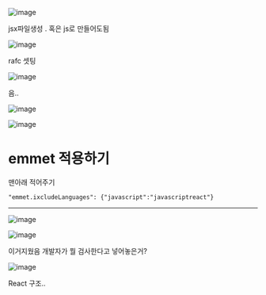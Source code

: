 
![image](https://github.com/Sary556/react/assets/141836031/03fa94b6-06f9-4aa5-b793-888ea28ea3f3)

jsx파일생성 . 혹은 js로 만들어도됨

![image](https://github.com/Sary556/react/assets/141836031/1080cfd5-4ef6-4dc3-81c6-b55f0fdbadd5)

rafc 셋팅




![image](https://github.com/Sary556/react/assets/141836031/d360d96c-d69c-4072-85b4-e1bfa9a76559)

음..




![image](https://github.com/Sary556/react/assets/141836031/876da983-c349-4402-9676-e951381b8be5)


![image](https://github.com/Sary556/react/assets/141836031/a787eb2f-6ef1-4788-bb21-efbba4698400)


# emmet 적용하기
  맨아래 적어주기
  ```
  "emmet.ixcludeLanguages": {"javascript":"javascriptreact"}
  ```







---------------------

![image](https://github.com/Sary556/react/assets/141836031/ae134451-c492-4d6a-84f2-9eff3f59321a)

![image](https://github.com/Sary556/react/assets/141836031/06a0e682-a519-441f-9440-24cf49abbd0c)

이거지웠음 개발자가 뭘 검사한다고 넣어놓은거?





![image](https://github.com/Sary556/react/assets/141836031/eb1d34ec-dd99-4dfe-a4dd-ae464505f36d)


React 구조..
